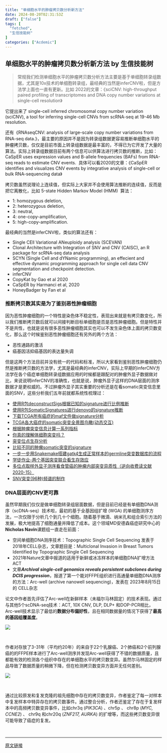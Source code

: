 ```yaml
---
title: "单细胞水平的肿瘤拷贝数分析新方法"
date: 2024-08-20T02:31:53Z
draft: ["false"]
tags: [
  "fetched",
  "生信技能树"
]
categories: ["Acdemic"]
---
```

单细胞水平的肿瘤拷贝数分析新方法 by 生信技能树
------
<div><section data-tool="mdnice编辑器" data-website="https://www.mdnice.com"><blockquote data-tool="mdnice编辑器"><p>常规我们检测单细胞水平的肿瘤拷贝数分析方法主要是基于单细胞转录组数据，尤其是10x技术的单细胞转录组，最经典的当然是inferCNV啦，但是方法学上面也一直有更新。比如 2022的文章：《sciCNV: high-throughput paired profiling of transcriptomes and DNA copy number variations at single-cell resolution》</p></blockquote><p data-tool="mdnice编辑器">它提出来了 single-cell inferred chromosomal copy number variation (sciCNV), a tool for inferring single-cell CNVs from scRNA-seq at 19-46 Mb resolution.</p><p data-tool="mdnice编辑器">还有《RNAseqCNV: analysis of large-scale copy number variations from RNA-seq data.》，最主要的原因并不是因为转录组数据更容易推断单细胞水平的肿瘤拷贝数，仅仅是目前市面上转录组数据是最丰富的，不得已为它开发了大量的算法。实际上转录组数据目前有两个信息可以供算法进行拷贝数的推断，比如：CaSpER uses expression values and B-allele frequencies (BAFs) from RNA-seq reads to estimate CNV events.  具体可以看2020的文章：《CaSpER identifies and visualizes CNV events by integrative analysis of single-cell or bulk RNA-sequencing data》</p><p data-tool="mdnice编辑器">拷贝数虽然说理论上连续值，但实际上大家并不会使用算法推断的连续值，反而是把它离散化，比如 5-state Hidden Markov Model (HMM)  算法：</p><ul data-tool="mdnice编辑器"><li><section>1: homozygous deletion,</section></li><li><section>2: heterozygous deletion,</section></li><li><section>3: neutral,</section></li><li><section>4: one-copy-amplification,</section></li><li><section>5: high-copy-amplification.</section></li></ul><p data-tool="mdnice编辑器">最经典的当然是inferCNV啦，类似的算法还有：</p><ul data-tool="mdnice编辑器"><li><section>Single CEll Variational ANeuploidy analysis (SCEVAN)</section></li><li><section>Clonal Architecture with Integration of SNV and CNV (CAISC), an R package for scRNA-seq data analysis</section></li><li><section>SCYN (Single Cell and dYNamic programming), an effecient and effective dynamic programming approach for single cell data CNV segmentation and checkpoint detection.</section></li><li><section>inferCNV</section></li><li><section>CopyKat by Gao et al 2020</section></li><li><section>CaSpER by Harmanci et al, 2020</section></li><li><section>HoneyBadger by Fan et al</section></li></ul><h3 data-tool="mdnice编辑器"><span></span>推断拷贝数其实是为了鉴别恶性肿瘤细胞<span></span></h3><p data-tool="mdnice编辑器">因为恶性肿瘤细胞的一个特性是染色体不稳定性，表现出来就是有拷贝数变化，所以我们推断拷贝数后就可以间接判断目标单细胞是否是恶性肿瘤细胞。但是特性并不是共性，也就是说有很多恶性肿瘤细胞其实也可以不发生染色体上面的拷贝数变化，那么这个时候鉴别恶性肿瘤细胞还有另外的两个方法：</p><ul data-tool="mdnice编辑器"><li><section>恶性通路的激活</section></li><li><section>癌基因活抑癌基因的表达量失调</section></li></ul><p data-tool="mdnice编辑器">但是这两个方法目前并没有统一的代码和标准，所以大家看到鉴别恶性肿瘤细胞仍然是推断拷贝数的方法学，尤其是最经典的inferCNV，实际上早期的inferCNV方法学在各个癌症单细胞转录组数据应用的时候都是跟配对的肿瘤外显子数据做对比，来说说明inferCNV的准确性，也就是说，肿瘤外显子这样的DNA层面的测序数据才是更权威的。不过肿瘤外显子其实重要的分析还是在看somatic突变信息里面的SNV，这些分析我们五年前就都系统性梳理过：</p><ul data-tool="mdnice编辑器"><li><section><a href="http://mp.weixin.qq.com/s?__biz=MzAxMDkxODM1Ng==&amp;mid=2247494366&amp;idx=1&amp;sn=103536e6189ed87b9b8f8184c1bf9450&amp;chksm=9b4baa65ac3c23733e57b91392c41142bf47605aa4cd227d433c448b535ccb3b9d5a5f020429&amp;scene=21#wechat_redirect" data-linktype="2">使用R包deconstructSigs根据已知的signature进行比例推断</a></section></li><li><section><a href="http://mp.weixin.qq.com/s?__biz=MzAxMDkxODM1Ng==&amp;mid=2247494325&amp;idx=1&amp;sn=94891e349ceb9b459e91e86db144b4ea&amp;chksm=9b4baa0eac3c2318bfb4cfa66875078db89baf0eaf4543ed785ed4892532cbdd0145fb2ba1fd&amp;scene=21#wechat_redirect" data-linktype="2">使用R包SomaticSignatures进行denovo的signature推断</a></section></li><li><section><a href="http://mp.weixin.qq.com/s?__biz=MzAxMDkxODM1Ng==&amp;mid=2247484960&amp;idx=1&amp;sn=80641a93f36800d791eca95f41d4f2f9&amp;chksm=9b48469bac3fcf8d7736fe5e04794db90dbc6d13b3261efa2ba14bd15c78aa6433c5059fa4ea&amp;scene=21#wechat_redirect" data-linktype="2">下载TCGA所有癌症的maf文件做signature分析</a></section></li><li><section><a href="http://mp.weixin.qq.com/s?__biz=MzAxMDkxODM1Ng==&amp;mid=2247499788&amp;idx=1&amp;sn=93f204bc7165ab3ae01cc86c38595241&amp;chksm=9b4b80b7ac3c09a1e3b99b7d964aabf1a8717729733204c2ee3753524ef31fbd9ce8e9ce99ec&amp;scene=21#wechat_redirect" data-linktype="2">TCGA各大癌症的somatic突变全景图鸟瞰(动态交互)</a></section></li><li><section><a href="http://mp.weixin.qq.com/s?__biz=MzAxMDkxODM1Ng==&amp;mid=2247497421&amp;idx=1&amp;sn=dedff86d151e886062937b667bcffe1a&amp;chksm=9b4bb676ac3c3f60fc50115e6f53aff6c91dc16692de8d5c80de112224d7d216ca09e2b4fe30&amp;scene=21#wechat_redirect" data-linktype="2">根据肿瘤突变信息计算一系列指标</a></section></li><li><section><a href="http://mp.weixin.qq.com/s?__biz=MzAxMDkxODM1Ng==&amp;mid=2247496204&amp;idx=2&amp;sn=884faf4d97aca01dba59c8396413d29f&amp;chksm=9b4bb2b7ac3c3ba1c2f97d0bfb705be5194f89fd340905299f2aceaf359f279793d1c5cbb7d8&amp;scene=21#wechat_redirect" data-linktype="2">你真的理解体细胞突变吗？</a></section></li><li><section><a href="http://mp.weixin.qq.com/s?__biz=MzAxMDkxODM1Ng==&amp;mid=2247494629&amp;idx=2&amp;sn=f1471be09bf76cdcbee2b4ac89414d0e&amp;chksm=9b4bab5eac3c2248dd335f6a96dd914ae361f8acd304b910090fa9306d801014398b02cc0423&amp;scene=21#wechat_redirect" data-linktype="2">突变位点生存分析</a></section></li><li><section><a href="http://mp.weixin.qq.com/s?__biz=MzAxMDkxODM1Ng==&amp;mid=2247494347&amp;idx=1&amp;sn=b1f76df128ec777f61a1ba8986e6b18f&amp;chksm=9b4baa70ac3c23666d96a0d41022b9b8880f67e14166e3a960271befd8bbc6d8d41930160816&amp;scene=21#wechat_redirect" data-linktype="2">比较不同的肿瘤somatic突变的signature</a></section></li><li><section><a href="http://mp.weixin.qq.com/s?__biz=MzAxMDkxODM1Ng==&amp;mid=2247493620&amp;idx=1&amp;sn=cfea7a2f26be2e9e71f3e1ef852f357f&amp;chksm=9b4ba74fac3c2e59d22200b1d688cbecdc9bb1228f634dbbfa4d676c663ad31462b1b88e7b3c&amp;scene=21#wechat_redirect" data-linktype="2">一步一步用Snakemake搭建gatk4生成正常样本的germline突变数据库的流程</a></section></li><li><section><a href="http://mp.weixin.qq.com/s?__biz=MzAxMDkxODM1Ng==&amp;mid=2247493611&amp;idx=2&amp;sn=64442276349b69a44b52368db3beba1f&amp;chksm=9b4ba750ac3c2e467de21a4e0058849caea2fba884c44fb1a74ca5c4244d481fd602ace9a026&amp;scene=21#wechat_redirect" data-linktype="2">学徒作业-两个基因突变联合看生存效应</a></section></li><li><section><a href="http://mp.weixin.qq.com/s?__biz=MzAxMDkxODM1Ng==&amp;mid=2247490299&amp;idx=2&amp;sn=10b05bccb53fbf5a55e9bab8aac9b0a9&amp;chksm=9b485a40ac3fd356c368e58a7ab389f3095988b697a81aa3852d97330b3095e913328d1378ca&amp;scene=21#wechat_redirect" data-linktype="2">多位点取样外显子测序看食管癌的肿瘤内部突变异质性（逆向收费读文献2020-15）</a></section></li><li><section><a href="http://mp.weixin.qq.com/s?__biz=MzAxMDkxODM1Ng==&amp;mid=2247483902&amp;idx=1&amp;sn=c3398332c6b94137a0b680cfa343c95d&amp;chksm=9b484145ac3fc853f2c71b4c5c230ae7b0c5a97561bca6452b85b43f85b884e9ffdd822a4e7c&amp;scene=21#wechat_redirect" data-linktype="2">SNV突变(96种)频谱的制作</a></section></li></ul><h3 data-tool="mdnice编辑器"><span></span>DNA层面的CNV更可靠<span></span></h3><p data-tool="mdnice编辑器">虽然早期我们仅仅是做单细胞转录组层面数据，但是目前已经是有单细胞DNA测序（scDNA-seq）技术啦，最初的基于全基因组扩增 (WGA) 的单细胞测序方法，一次仅限于分析几个到几十个细胞。随着基于微滴、纳米孔和组合索引方法的发展，极大地提高了细胞通量并降低了成本。这个领域MD安德森癌症研究中心的<strong>Nicholas Navin</strong>课题组一直走在前面：</p><ul data-tool="mdnice编辑器"><li><section>空间单细胞DNA测序技术：Topographic Single Cell Sequencing 发表于2018年CELL杂志，文章题目是：Multiclonal Invasion in Breast Tumors Identified by Topographic Single Cell Sequencing</section></li><li><section>2021年Nature文章中报道的适用于新鲜或冰冻样本的单细胞DNA扩增方法ACT</section></li><li><section>文章<em><strong>Archival single-cell genomics reveals persistent subclones during DCIS progression</strong></em>，报道了第一个能对FFPE组织进行高通量单细胞DNA测序的方法：Arc-well (archive nanowell sequencing)，发表在 2023年8月15日的 CELL杂志</section></li></ul><p data-tool="mdnice编辑器">论文中作者首先评估了Arc-well在新鲜样本（未福尔马林固定）的技术表现。通过与其他5个scDNA-seq技术：ACT, 10X CNV, DLP, DLP+ 和DOP-PCR相比，Arc-well技术显示了最低的<strong>数据分布偏好性</strong>，且在相同数据量的情况下获得了<strong>最高的基因组覆盖度</strong>。</p><p><img data-galleryid="" data-ratio="0.4412878787878788" data-s="300,640" data-src="https://mmbiz.qpic.cn/mmbiz_png/cZNhZQ6j4wzaUzF8Wm2mtGuibZUa2FCw35P72aJNrq3aMKYpRTYThCnfn7P86akWUz0M77UqFkTlgf1EOBNEUww/640?wx_fmt=png" data-type="png" data-w="1056" src="https://mmbiz.qpic.cn/mmbiz_png/cZNhZQ6j4wzaUzF8Wm2mtGuibZUa2FCw35P72aJNrq3aMKYpRTYThCnfn7P86akWUz0M77UqFkTlgf1EOBNEUww/640?wx_fmt=png"></p><figure data-tool="mdnice编辑器"><figcaption> </figcaption></figure><p data-tool="mdnice编辑器">作者对存放了3-31年（平均约20年）的来自于22个乳腺癌、2个肺癌和2个前列腺癌的的FFPE样本进行了Arc-well测序并发现Arc-well获得了不错的数据质量，且都能有效的检测各个组织中存在的单细胞水平的拷贝数变异。虽然尔马林固定的样品导致了数据质量的稍微下降，但在检测拷贝数变异方面并无任何差别。</p><p><img data-galleryid="" data-ratio="0.6839080459770115" data-s="300,640" data-src="https://mmbiz.qpic.cn/mmbiz_png/cZNhZQ6j4wzaUzF8Wm2mtGuibZUa2FCw3qiajOiaAnGQd24MtKSd919ggh9nq5xZXKW6AnCry5su2jwCHXj5KA3Pg/640?wx_fmt=png" data-type="png" data-w="1044" src="https://mmbiz.qpic.cn/mmbiz_png/cZNhZQ6j4wzaUzF8Wm2mtGuibZUa2FCw3qiajOiaAnGQd24MtKSd919ggh9nq5xZXKW6AnCry5su2jwCHXj5KA3Pg/640?wx_fmt=png"></p><figure data-tool="mdnice编辑器"><figcaption> </figcaption></figure><p data-tool="mdnice编辑器">通过比较原发和复发克隆的祖先细胞中存在的拷贝数变异，作者鉴定了每一对样本中复发样本中特异存在的拷贝数事件。通过整合分析，作者还鉴定了存在于复发样本中的高频拷贝数变异事件，比如chr3q (<em>PIK3CA</em>) 、chr5p 、 chr8p (<em>MYC, CCNE2</em>) 、 chr9q 和chr20q (<em>ZNF217, AURKA</em>) 的扩增等，而这些拷贝数变异很可能导致了癌症的复发。</p></section><p><br></p><p><mp-style-type data-value="3"></mp-style-type></p></div>  
<hr>
<a href="https://mp.weixin.qq.com/s/td3-jkDivJIoPPylvZ8XGw",target="_blank" rel="noopener noreferrer">原文链接</a>
